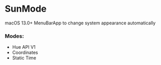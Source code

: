 # SunMode
macOS 13.0+ MenuBarApp to change system appearance automatically

### Modes:
- Hue API V1
- Coordinates
- Static Time
